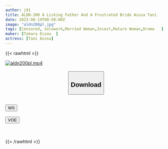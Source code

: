 ```yaml
---
author: j91
title: ALDN-200 A Licking Father And A Frustrated Bride Azusa Tani
date: 2023-08-19T00:50:00Z
image: "aldn200pl.jpg"
tags: [Censored, Solowork,Married Woman,Incest,Mature Woman,Drama	]
maker: [Takara Eizou  ]
actress: [Tani Azusa]
---
```



{{< rawhtml >}}

<div class="video" data-videoid="anassxu24x8p">
    <a href="javascript:;">
        <img src="https://my.j91.asia/posts/aldn200pl/aldn200pl.jpg" width="WIDTH" height="HEIGHT" alt="aldn200pl.mp4" loading="lazy">
    </a>
</div>

<script type="text/javascript" src="https://j91.asia/asset/on-demand-ws.js"></script>

<br>
  <link rel="stylesheet" href="https://j91.asia/asset/bs5.css">
  
  <center>
  <button class="btn btn-primary" type="button" data-bs-toggle="collapse" data-bs-target=".multi-collapse" aria-expanded="false" aria-controls="multiCollapseExample1 multiCollapseExample2"><h2>Download</h2></button></center>
</p>
<div class="row">
  <div class="col">
    <div class="collapse multi-collapse" id="multiCollapseExample1">
      <div class="card card-body">
	      	      <br>
<div class="buttons">  
<a href="https://wolfstream.tv/anassxu24x8p"><button class="btn-hover color-3"><i class="fa fa-download"></i> WS</button></a></div>
    </div>
  </div>
</div>
  <div class="col">
    <div class="collapse multi-collapse" id="multiCollapseExample2">
      <div class="card card-body">
	      <br>
<div class="buttons">
    <a href="https://voe.sx/fza8tmscsppw.html"><button class="btn-hover color-9"><i class="fa fa-download"></i> VOE</button></a></div>
<br><br>
      </div>
    </div>
  </div>
</div>

{{< /rawhtml >}}